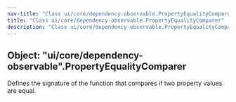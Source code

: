 ```yaml
---
nav-title: "Class ui/core/dependency-observable.PropertyEqualityComparer"
title: "Class ui/core/dependency-observable.PropertyEqualityComparer"
description: "Class ui/core/dependency-observable.PropertyEqualityComparer"
---
```

## Object: "ui/core/dependency-observable".PropertyEqualityComparer  
Defines the signature of the function that compares if two property values are equal.